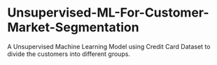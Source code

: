 # Unsupervised-ML-For-Customer-Market-Segmentation
A Unsupervised Machine Learning Model using Credit Card Dataset to divide the customers into different groups.
